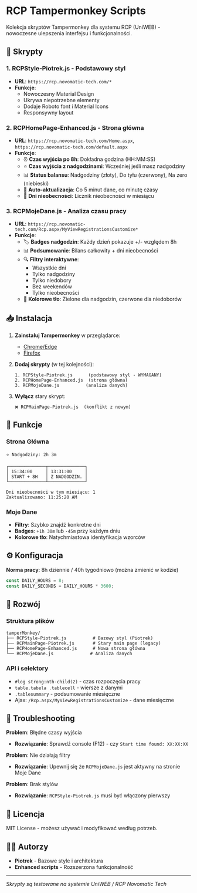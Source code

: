 # RCP Tampermonkey Scripts

Kolekcja skryptów Tampermonkey dla systemu RCP (UniWEB) - nowoczesne ulepszenia interfejsu i funkcjonalności.

## 🚀 Skrypty

### 1. **RCPStyle-Piotrek.js** - Podstawowy styl
- **URL**: `https://rcp.novomatic-tech.com/*`
- **Funkcje**:
  - Nowoczesny Material Design
  - Ukrywa niepotrzebne elementy
  - Dodaje Roboto font i Material Icons
  - Responsywny layout

### 2. **RCPHomePage-Enhanced.js** - Strona główna
- **URL**: `https://rcp.novomatic-tech.com/Home.aspx`, `https://rcp.novomatic-tech.com/default.aspx`
- **Funkcje**:
  - ⏰ **Czas wyjścia po 8h**: Dokładna godzina (HH:MM:SS)
  - ⭐ **Czas wyjścia z nadgodzinami**: Wcześniej jeśli masz nadgodziny
  - 📊 **Status balansu**: Nadgodziny (złoty), Do tyłu (czerwony), Na zero (niebieski)
  - 🔄 **Auto-aktualizacja**: Co 5 minut dane, co minutę czasy
  - 📅 **Dni nieobecności**: Licznik nieobecności w miesiącu

### 3. **RCPMojeDane.js** - Analiza czasu pracy
- **URL**: `https://rcp.novomatic-tech.com/Rcp.aspx/MyViewRegistrationsCustomize*`
- **Funkcje**:
  - 🏷️ **Badges nadgodzin**: Każdy dzień pokazuje +/- względem 8h
  - 📊 **Podsumowanie**: Bilans całkowity + dni nieobecności
  - 🔍 **Filtry interaktywne**:
    - Wszystkie dni
    - Tylko nadgodziny  
    - Tylko niedobory
    - Bez weekendów
    - Tylko nieobecności
  - 🎨 **Kolorowe tło**: Zielone dla nadgodzin, czerwone dla niedoborów

## 📥 Instalacja

1. **Zainstaluj Tampermonkey** w przeglądarce:
   - [Chrome/Edge](https://chrome.google.com/webstore/detail/tampermonkey/dhdgffkkebhmkfjojejmpbldmpobfkfo)
   - [Firefox](https://addons.mozilla.org/en-US/firefox/addon/tampermonkey/)

2. **Dodaj skrypty** (w tej kolejności):
   ```
   1. RCPStyle-Piotrek.js      (podstawowy styl - WYMAGANY)
   2. RCPHomePage-Enhanced.js  (strona główna)  
   3. RCPMojeDane.js          (analiza danych)
   ```

3. **Wyłącz** stary skrypt:
   ```
   ❌ RCPMainPage-Piotrek.js  (konflikt z nowym)
   ```

## 🎯 Funkcje

### Strona Główna
```
⭐ Nadgodziny: 2h 3m

┌──────────────┬──────────────┐
│ 15:34:00     │ 13:31:00     │
│ START + 8H   │ Z NADGODZIN. │
└──────────────┴──────────────┘

Dni nieobecności w tym miesiącu: 1
Zaktualizowano: 11:25:20 AM
```

### Moje Dane
- **Filtry**: Szybko znajdź konkretne dni
- **Badges**: `+1h 30m` lub `-45m` przy każdym dniu
- **Kolorowe tło**: Natychmiastowa identyfikacja wzorców

## ⚙️ Konfiguracja

**Norma pracy**: 8h dziennie / 40h tygodniowo (można zmienić w kodzie)

```javascript
const DAILY_HOURS = 8;
const DAILY_SECONDS = DAILY_HOURS * 3600;
```

## 🔧 Rozwój

### Struktura plików
```
tamperMonkey/
├── RCPStyle-Piotrek.js          # Bazowy styl (Piotrek)
├── RCPMainPage-Piotrek.js       # Stary main page (legacy)
├── RCPHomePage-Enhanced.js      # Nowa strona główna
└── RCPMojeDane.js              # Analiza danych
```

### API i selektory
- `#log strong:nth-child(2)` - czas rozpoczęcia pracy
- `table.tabela .tablecell` - wiersze z danymi  
- `.tablesummary` - podsumowanie miesięczne
- Ajax: `/Rcp.aspx/MyViewRegistrationsCustomize` - dane miesięczne

## 🚨 Troubleshooting

**Problem**: Błędne czasy wyjścia
- **Rozwiązanie**: Sprawdź console (F12) - czy `Start time found: XX:XX:XX`

**Problem**: Nie działają filtry  
- **Rozwiązanie**: Upewnij się że `RCPMojeDane.js` jest aktywny na stronie Moje Dane

**Problem**: Brak stylów
- **Rozwiązanie**: `RCPStyle-Piotrek.js` musi być włączony pierwszy

## 📄 Licencja

MIT License - możesz używać i modyfikować według potrzeb.

## 👨‍💻 Autorzy

- **Piotrek** - Bazowe style i architektura
- **Enhanced scripts** - Rozszerzona funkcjonalność

---
*Skrypty są testowane na systemie UniWEB / RCP Novomatic Tech*
